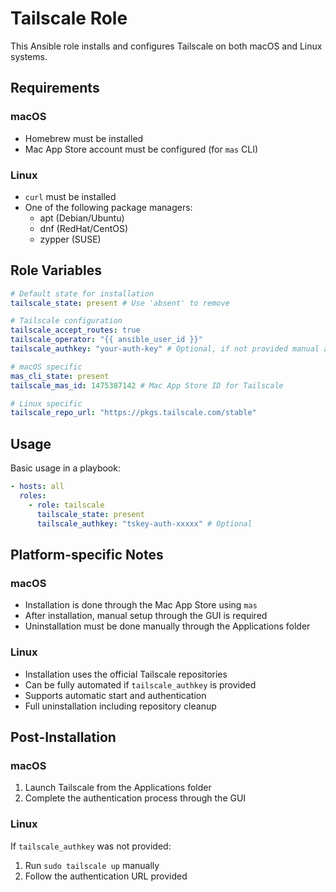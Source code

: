 # Tailscale Role

This Ansible role installs and configures Tailscale on both macOS and Linux systems.

## Requirements

### macOS

- Homebrew must be installed
- Mac App Store account must be configured (for `mas` CLI)

### Linux

- `curl` must be installed
- One of the following package managers:
  - apt (Debian/Ubuntu)
  - dnf (RedHat/CentOS)
  - zypper (SUSE)

## Role Variables

```yaml
# Default state for installation
tailscale_state: present # Use 'absent' to remove

# Tailscale configuration
tailscale_accept_routes: true
tailscale_operator: "{{ ansible_user_id }}"
tailscale_authkey: "your-auth-key" # Optional, if not provided manual authentication is required

# macOS specific
mas_cli_state: present
tailscale_mas_id: 1475387142 # Mac App Store ID for Tailscale

# Linux specific
tailscale_repo_url: "https://pkgs.tailscale.com/stable"
```

## Usage

Basic usage in a playbook:

```yaml
- hosts: all
  roles:
    - role: tailscale
      tailscale_state: present
      tailscale_authkey: "tskey-auth-xxxxx" # Optional
```

## Platform-specific Notes

### macOS

- Installation is done through the Mac App Store using `mas`
- After installation, manual setup through the GUI is required
- Uninstallation must be done manually through the Applications folder

### Linux

- Installation uses the official Tailscale repositories
- Can be fully automated if `tailscale_authkey` is provided
- Supports automatic start and authentication
- Full uninstallation including repository cleanup

## Post-Installation

### macOS

1. Launch Tailscale from the Applications folder
2. Complete the authentication process through the GUI

### Linux

If `tailscale_authkey` was not provided:

1. Run `sudo tailscale up` manually
2. Follow the authentication URL provided
